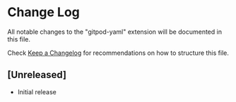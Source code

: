 # Change Log

All notable changes to the "gitpod-yaml" extension will be documented in this file.

Check [Keep a Changelog](http://keepachangelog.com/) for recommendations on how to structure this file.

## [Unreleased]

- Initial release